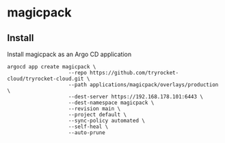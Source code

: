 # magicpack

## Install

Install magicpack as an Argo CD application

    argocd app create magicpack \
                        --repo https://github.com/tryrocket-cloud/tryrocket-cloud.git \
                        --path applications/magicpack/overlays/production \
                        --dest-server https://192.168.178.101:6443 \
                        --dest-namespace magicpack \
                        --revision main \
                        --project default \
                        --sync-policy automated \
                        --self-heal \
                        --auto-prune
